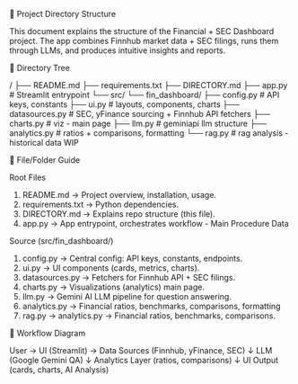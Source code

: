 📂 Project Directory Structure

This document explains the structure of the Financial + SEC Dashboard project.
The app combines Finnhub market data + SEC filings, runs them through LLMs, and produces intuitive insights and reports.

📌 Directory Tree

/
├── README.md
├── requirements.txt
├── DIRECTORY.md
├── app.py              # Streamlit entrypoint
└── src/
    └── fin_dashboard/
        ├── config.py            # API keys, constants
        ├── ui.py                # layouts, components, charts
        ├── datasources.py       # SEC, yFinance sourcing + Finnhub API fetchers
        ├── charts.py            # viz - main page
        ├── llm.py               # geminiapi llm structure
        ├── analytics.py         # ratios + comparisons, formatting
        └── rag.py               # rag analysis - historical data WIP


📖 File/Folder Guide

Root Files

1) README.md → Project overview, installation, usage.
2) requirements.txt → Python dependencies.
3) DIRECTORY.md → Explains repo structure (this file).
4) app.py → App entrypoint, orchestrates workflow - Main Procedure Data

Source (src/fin_dashboard/)

1) config.py → Central config: API keys, constants, endpoints.
2) ui.py → UI components (cards, metrics, charts).
3) datasources.py → Fetchers for Finnhub API + SEC filings.
4) charts.py → Visualizations (analytics) main page.
5) llm.py → Gemini AI LLM pipeline for question answering.
6) analytics.py → Financial ratios, benchmarks, comparisons, formatting
7) rag.py → analytics.py → Financial ratios, benchmarks, comparisons.

🔄 Workflow Diagram

User → UI (Streamlit) → Data Sources (Finnhub, yFinance, SEC)
         ↓
    LLM (Google Gemini QA)
         ↓
    Analytics Layer (ratios, comparisons)
         ↓
    UI Output (cards, charts, AI Analysis)